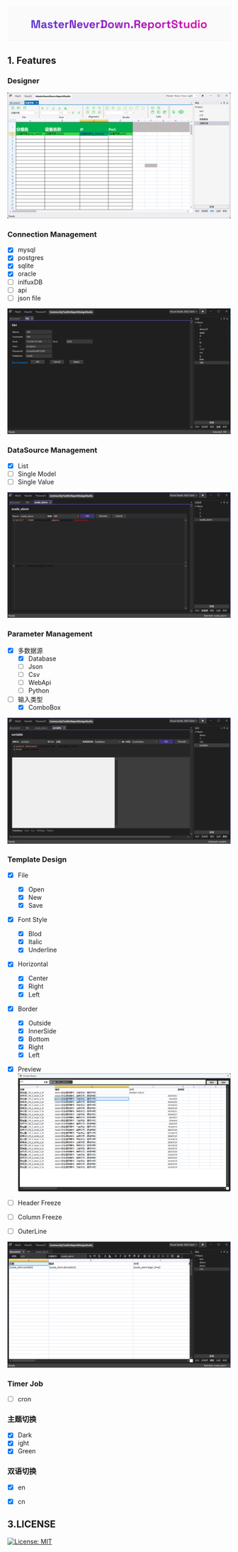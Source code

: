 


![alt text](docs/Snipaste_2024-11-07_13-49-17.png)



## 1. Features

### Designer
![alt text](image.png)

### Connection Management

- [x] mysql
- [x] postgres
- [x] sqlite
- [x] oracle
- [ ] inlfuxDB 
- [ ] api 
- [ ] json file 

![alt text](docs/image.png)
### DataSource Management

- [x] List
- [ ] Single Model
- [ ] Single Value

![alt text](docs/image-1.png)

### Parameter Management

- [x] 多数据源
    - [x] Database
    - [ ] Json
    - [ ] Csv
    - [ ] WebApi
    - [ ] Python
- [ ] 输入类型
    - [x] ComboBox

![alt text](docs/image-3.png)



### Template Design
- [x] File
    - [x] Open
    - [x] New
    - [x] Save
- [x] Font Style
    - [x] Blod
    - [x] Italic
    - [x] Underline
- [x] Horizontal
    - [x] Center
    - [x] Right
    - [x] Left
- [x] Border
    - [x] Outside
    - [x] InnerSide
    - [x] Bottom
    - [x] Right
    - [x] Left
- [x] Preview
![alt text](docs/image-4.png)

- [ ] Header Freeze
- [ ] Column Freeze
- [ ] OuterLine

![alt text](docs/image-2.png)


### Timer Job

- [ ] cron

### 主题切换
- [x] Dark
- [x] ight
- [x] Green

### 双语切换
- [x] en
- [x] cn


## 3.LICENSE
[![License: MIT](https://img.shields.io/badge/License-MIT-yellow.svg)](https://opensource.org/licenses/MIT)
